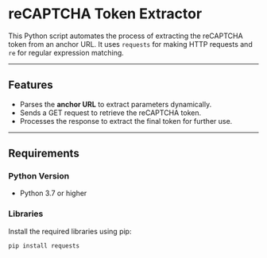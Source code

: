 # reCAPTCHA Token Extractor

This Python script automates the process of extracting the reCAPTCHA token from an anchor URL. It uses `requests` for making HTTP requests and `re` for regular expression matching.

---

## Features
- Parses the **anchor URL** to extract parameters dynamically. 
- Sends a GET request to retrieve the reCAPTCHA token.
- Processes the response to extract the final token for further use.

---

## Requirements

### Python Version
- Python 3.7 or higher

### Libraries
Install the required libraries using pip:
```bash
pip install requests
